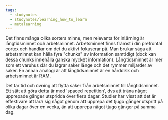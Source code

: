 ```yaml
---
tags:
  - studynotes
  - studynotes/learning_how_to_learn
  - metalearning
---
```


Det finns många olika sorters minne, men relevanta för inlärning är långtidsminnet och arbetsminnet. Arbetsminnet finns främst i din prefrontal cortex och handlar om det du aktivt fokuserar på. Man brukar säga att arbetsminnet kan hålla fyra "chunks" av information samtidigt (dock kan dessa chunks innehålla ganska mycket information). Långtidsminnet är mer som ett varuhus där du lagrar saker länge och det rymmer miljarder av saker. En annan
analogi är att långtidsminnet är en hårddisk och arbetsminnet är RAM.

Det tar tid och övning att flytta saker från arbetsminnet till långtidsminnet. Ett sätt att göra detta är med 'spaced repetition', dvs att träna något upprepade gånger utspridda över flera dagar. Studier har visat att det är effektivare att lära sig något genom att upprepa det tjugo gånger utspritt på olika dagar över en vecka, än att upprepa något tjugo gånger på samma dag.
